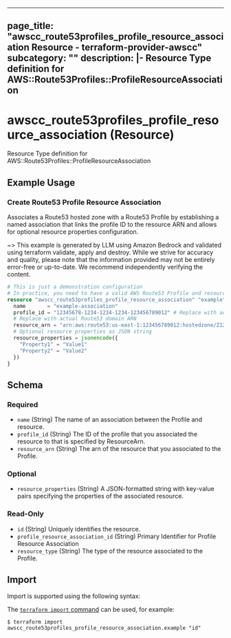 
---
page_title: "awscc_route53profiles_profile_resource_association Resource - terraform-provider-awscc"
subcategory: ""
description: |-
  Resource Type definition for AWS::Route53Profiles::ProfileResourceAssociation
---

# awscc_route53profiles_profile_resource_association (Resource)

Resource Type definition for AWS::Route53Profiles::ProfileResourceAssociation

## Example Usage

### Create Route53 Profile Resource Association

Associates a Route53 hosted zone with a Route53 Profile by establishing a named association that links the profile ID to the resource ARN and allows for optional resource properties configuration.

~> This example is generated by LLM using Amazon Bedrock and validated using terraform validate, apply and destroy. While we strive for accuracy and quality, please note that the information provided may not be entirely error-free or up-to-date. We recommend independently verifying the content.

```terraform
# This is just a demonstration configuration
# In practice, you need to have a valid AWS Route53 Profile and resource ARN
resource "awscc_route53profiles_profile_resource_association" "example" {
  name       = "example-association"
  profile_id = "12345678-1234-1234-1234-123456789012" # Replace with actual profile ID
  # Replace with actual Route53 domain ARN
  resource_arn = "arn:aws:route53:us-east-1:123456789012:hostedzone/Z123456789ABC"
  # Optional resource properties as JSON string
  resource_properties = jsonencode({
    "Property1" = "Value1"
    "Property2" = "Value2"
  })
}
```

<!-- schema generated by tfplugindocs -->
## Schema

### Required

- `name` (String) The name of an association between the  Profile and resource.
- `profile_id` (String) The ID of the  profile that you associated the resource to that is specified by ResourceArn.
- `resource_arn` (String) The arn of the resource that you associated to the  Profile.

### Optional

- `resource_properties` (String) A JSON-formatted string with key-value pairs specifying the properties of the associated resource.

### Read-Only

- `id` (String) Uniquely identifies the resource.
- `profile_resource_association_id` (String) Primary Identifier for  Profile Resource Association
- `resource_type` (String) The type of the resource associated to the  Profile.

## Import

Import is supported using the following syntax:

The [`terraform import` command](https://developer.hashicorp.com/terraform/cli/commands/import) can be used, for example:

```shell
$ terraform import awscc_route53profiles_profile_resource_association.example "id"
```
